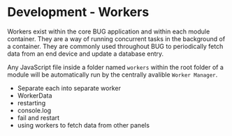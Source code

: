 # Development - Workers

Workers exist within the core BUG application and within each module container. They are a way of running concurrent tasks in the background of a container. They are commonly used throughout BUG to periodically fetch data from an end device and update a database entry.

Any JavaScript file inside a folder named `workers` within the root folder of a module will be automatically run by the centrally avalible `Worker Manager`.

-   Separate each into separate worker
-   WorkerData
-   restarting
-   console.log
-   fail and restart
-   using workers to fetch data from other panels
